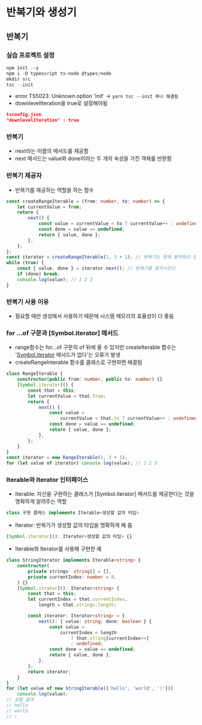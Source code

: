 # 반복기와 생성기

## 반복기

### 실습 프로젝트 설정

```powershell
npm init --y
npm i -D typescript ts-node @types/node
mkdir src
tsc --init
```

-   error TS5023: Unknown option 'init' -> `yarn tsc --init 하니 해결됨`
-   downlevelIteration을 true로 설정해야됨

```json
tsconfig.json
"downlevelIteration" : true
```

### 반복기

-   next라는 이름의 메서드를 제공함
-   next 메서드는 value와 done이라는 두 개의 속성을 가진 객체를 반환함

### 반복기 제공자

-   반복기를 제공하는 역할을 하는 함수

```ts
const createRangeIterable = (from: number, to: number) => {
    let currentValue = from;
    return {
        next() {
            const value = currentValue < to ? currentValue++ : undefined;
            const done = value == undefined;
            return { value, done };
        },
    };
};
const iterator = createRangeIterable(1, 3 + 1); // 반복기는 현재 동작하지 않는다
while (true) {
    const { value, done } = iterator.next(); // 반복기를 동작시킨다
    if (done) break;
    console.log(value); // 1 2 3
}
```

### 반복기 사용 이유

-   필요할 때만 생성해서 사용하기 때문에 시스템 메모리의 효율성이 더 좋음

### for ...of 구문과 [Symbol.iterator] 메서드

-   range함수는 for...of 구문의 of 뒤에 올 수 있지만 createIterable 함수는 '[Symbol.iterator]() 메서드가 없다'는 오류가 발생
-   createRangeInterable 함수를 클래스로 구현하면 해결됨

```ts
class RangeIterable {
    constructor(public from: number, public to: number) {}
    [Symbol.iterator]() {
        const that = this;
        let currentValue = that.from;
        return {
            next() {
                const value =
                    currentValue < that.to ? currentValue++ : undefined;
                const done = value == undefined;
                return { value, done };
            },
        };
    }
}
const iterator = new RangeIterable(1, 3 + 1);
for (let value of iterator) console.log(value); // 1 2 3
```

### Iterable<T>와 Iterator<T> 인터페이스

-   Iterable<T>: 자신을 구현하는 클래스가 [Symbol.iterator] 메서드를 제공한다는 것을 명확하게 알려주는 역할

```ts
class 구현 클래스 implements Iterable<생성할 값의 타입>
```

-   Iterator<T>: 반복기가 생성할 값의 타입을 명확하게 해 줌

```ts
[Symbol.iterator](): Iterator<생성할 값의 타입> {}
```

-   Iterable<T>와 Iterator<T>를 사용해 구현한 예

```ts
class StringIterator implements Iterable<string> {
    constructor(
        private strings: string[] = [],
        private currentIndex: number = 0,
    ) {}
    [Symbol.itrator](): Iterator<string> {
        const that = this;
        let currentIndex = that.currentIndex,
            length = that.strings.length;

        const iterator: Iterator<string> = {
            next(): { value: string; done: boolean } {
                const value =
                    currentIndex < length
                        ? that.string[currentIndex++]
                        : undefined;
                const done = value == undefined;
                return { value, done };
            },
        };
        return iterator;
    }
}
for (let value of new StringIterable(['hello', 'world', '!']))
    console.log(value);
// 실행 결과
// hello
// world
// !
```
